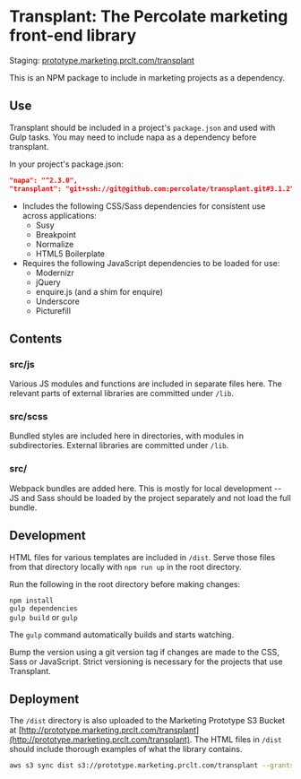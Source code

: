 # Transplant: The Percolate marketing front-end library

Staging: [prototype.marketing.prclt.com/transplant](http://prototype.marketing.prclt.com/transplant)

This is an NPM package to include in marketing projects as a dependency.

## Use

Transplant should be included in a project's `package.json` and used with Gulp tasks. You may need to include napa as a dependency before transplant.

In your project's package.json:

```json
"napa": "^2.3.0",
"transplant": "git+ssh://git@github.com:percolate/transplant.git#3.1.2"
```

- Includes the following CSS/Sass dependencies for consistent use across applications:
    - Susy
    - Breakpoint
    - Normalize
    - HTML5 Boilerplate
- Requires the following JavaScript dependencies to be loaded for use:
    - Modernizr
    - jQuery
    - enquire.js (and a shim for enquire)
    - Underscore
    - Picturefill

## Contents

### src/js

Various JS modules and functions are included in separate files here. The relevant parts of external libraries are committed under `/lib`.

### src/scss

Bundled styles are included here in directories, with modules in subdirectories. External libraries are committed under `/lib`.

### src/

Webpack bundles are added here. This is mostly for local development -- JS and Sass should be loaded by the project separately and not load the full bundle.


## Development

HTML files for various templates are included in `/dist`. Serve those files from that directory locally with `npm run up` in the root directory.

Run the following in the root directory before making changes:

`npm install`  
`gulp dependencies`  
`gulp build` or `gulp`  

The `gulp` command automatically builds and starts watching.

Bump the version using a git version tag if changes are made to the CSS, Sass or JavaScript. Strict versioning is necessary for the projects that use Transplant.


## Deployment

The `/dist` directory is also uploaded to the Marketing Prototype S3 Bucket at [http://prototype.marketing.prclt.com/transplant](http://prototype.marketing.prclt.com/transplant). The HTML files in `/dist` should include thorough examples of what the library contains.

```bash
aws s3 sync dist s3://prototype.marketing.prclt.com/transplant --grants read=uri=http://acs.amazonaws.com/groups/global/AllUsers --exclude "*.git/*"
```
